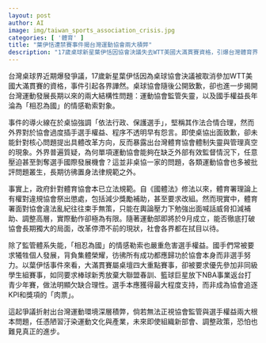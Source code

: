 ```yaml
---
layout: post
author: AI
image: img/taiwan_sports_association_crisis.jpg
categories: [ '體育' ]
title: "葉伊恬遭禁賽事件揭台灣運動協會兩大積弊"
description: "17歲桌球新星葉伊恬因協會決議失去WTT美國大滿貫賽資格，引爆台灣體育界對協會監管失能與選手權益遭情感勒索的長年結構性問題，體現政府監督落實不足與運動協會體制失靈，社會期待運動部成立能徹底改革現狀，還給選手應有發展空間。"
---
```

台灣桌球界近期爆發爭議，17歲新星葉伊恬因為桌球協會決議被取消參加WTT美國大滿貫賽的資格，事件引起各界譁然。桌球協會隨後公開致歉，卻也進一步揭開台灣運動發展長期以來的兩大結構性問題：運動協會監管失靈，以及國手權益長年淪為「相忍為國」的情感勒索對象。

事件的導火線在於桌協強調「依法行政、保護選手」，堅稱其作法合情合理，然而外界對於協會過度插手選手權益、程序不透明早有怨言。即使桌協出面致歉，卻未能針對核心問題提出具體改革方向，反而暴露出台灣體育協會體制失靈與管理真空的現象。外界普遍質疑，為何單項運動協會能夠在缺乏外部有效監督情況下，任意壓迫甚至剝奪選手國際發展機會？這並非桌協一家的問題，各類運動協會也多被批評問題叢生，長期彷彿置身法律規範之外。

事實上，政府針對體育協會本已立法規範。自《國體法》修法以來，體育署理論上有權對違規協會祭出懲處，包括減少獎勵補助，甚至要求改組。然而現實中，體育署面對協會違法亂紀往往束手無策，只能在輿論壓力下勉強出面喊話威脅扣減補助、調整高層，實際動作卻極為有限。隨著運動部即將於9月成立，能否徹底打破協會長期獨大的局面，改革停滯不前的現狀，社會各界都在拭目以待。

除了監管體系失能，「相忍為國」的情感勒索也嚴重危害選手權益。國手們常被要求犧牲個人發展，背負集體榮耀，彷彿所有成功都應歸功於協會本身而非選手努力。以葉伊恬事件來看，大滿貫賽屬桌壇四大重點賽事，卻被要求優先參加非同級學生組賽事，如同要求棒球新秀放棄大聯盟春訓、籃球巨星放下NBA事業返台打青少年賽，做法明顯欠缺合理性。選手本應獲得最大程度支持，而非成為協會追逐KPI和獎項的「肉票」。

這起爭議折射出台灣運動環境深層積弊，倘若無法正視協會監管與選手權益兩大根本問題，任憑陋習汙染運動文化與產業，未來即使組織新部會、調整政策，恐怕也難見真正的進步。